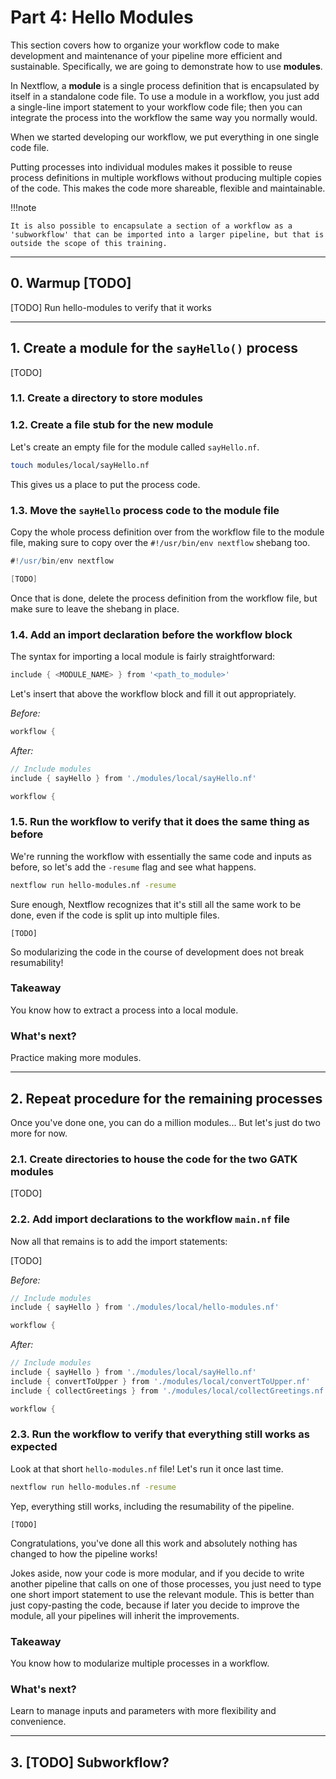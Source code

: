 # Part 4: Hello Modules

This section covers how to organize your workflow code to make development and maintenance of your pipeline more efficient and sustainable.
Specifically, we are going to demonstrate how to use **modules**.

In Nextflow, a **module** is a single process definition that is encapsulated by itself in a standalone code file.
To use a module in a workflow, you just add a single-line import statement to your workflow code file; then you can integrate the process into the workflow the same way you normally would.

When we started developing our workflow, we put everything in one single code file.

Putting processes into individual modules makes it possible to reuse process definitions in multiple workflows without producing multiple copies of the code.
This makes the code more shareable, flexible and maintainable.

!!!note

    It is also possible to encapsulate a section of a workflow as a 'subworkflow' that can be imported into a larger pipeline, but that is outside the scope of this training.

---

## 0. Warmup [TODO]

[TODO] Run hello-modules to verify that it works

---

## 1. Create a module for the `sayHello()` process

[TODO]

### 1.1. Create a directory to store modules

### 1.2. Create a file stub for the new module

Let's create an empty file for the module called `sayHello.nf`.

```bash
touch modules/local/sayHello.nf
```

This gives us a place to put the process code.

### 1.3. Move the `sayHello` process code to the module file

Copy the whole process definition over from the workflow file to the module file, making sure to copy over the `#!/usr/bin/env nextflow` shebang too.

```groovy title="modules/local/sayHello.nf" linenums="1"
#!/usr/bin/env nextflow

[TODO]
```

Once that is done, delete the process definition from the workflow file, but make sure to leave the shebang in place.

### 1.4. Add an import declaration before the workflow block

The syntax for importing a local module is fairly straightforward:

```groovy title="Import declaration syntax"
include { <MODULE_NAME> } from '<path_to_module>'
```

Let's insert that above the workflow block and fill it out appropriately.

_Before:_

```groovy title="hello-modules.nf" linenums="73"
workflow {
```

_After:_

```groovy title="hello-modules.nf" linenums="73"
// Include modules
include { sayHello } from './modules/local/sayHello.nf'

workflow {
```

### 1.5. Run the workflow to verify that it does the same thing as before

We're running the workflow with essentially the same code and inputs as before, so let's add the `-resume` flag and see what happens.

```bash
nextflow run hello-modules.nf -resume
```

Sure enough, Nextflow recognizes that it's still all the same work to be done, even if the code is split up into multiple files.

```console title="Output"
[TODO]
```

So modularizing the code in the course of development does not break resumability!

### Takeaway

You know how to extract a process into a local module.

### What's next?

Practice making more modules.

---

## 2. Repeat procedure for the remaining processes

Once you've done one, you can do a million modules...
But let's just do two more for now.

### 2.1. Create directories to house the code for the two GATK modules

[TODO]

### 2.2. Add import declarations to the workflow `main.nf` file

Now all that remains is to add the import statements:

[TODO]

_Before:_

```groovy title="hello-modules.nf" linenums="3"
// Include modules
include { sayHello } from './modules/local/hello-modules.nf'

workflow {
```

_After:_

```groovy title="hello-modules.nf" linenums="3"
// Include modules
include { sayHello } from './modules/local/sayHello.nf'
include { convertToUpper } from './modules/local/convertToUpper.nf'
include { collectGreetings } from './modules/local/collectGreetings.nf'

workflow {
```

### 2.3. Run the workflow to verify that everything still works as expected

Look at that short `hello-modules.nf` file! Let's run it once last time.

```bash
nextflow run hello-modules.nf -resume
```

Yep, everything still works, including the resumability of the pipeline.

```console title="Output"
[TODO]
```

Congratulations, you've done all this work and absolutely nothing has changed to how the pipeline works!

Jokes aside, now your code is more modular, and if you decide to write another pipeline that calls on one of those processes, you just need to type one short import statement to use the relevant module.
This is better than just copy-pasting the code, because if later you decide to improve the module, all your pipelines will inherit the improvements.

### Takeaway

You know how to modularize multiple processes in a workflow.

### What's next?

Learn to manage inputs and parameters with more flexibility and convenience.

---

## 3. [TODO] Subworkflow?
